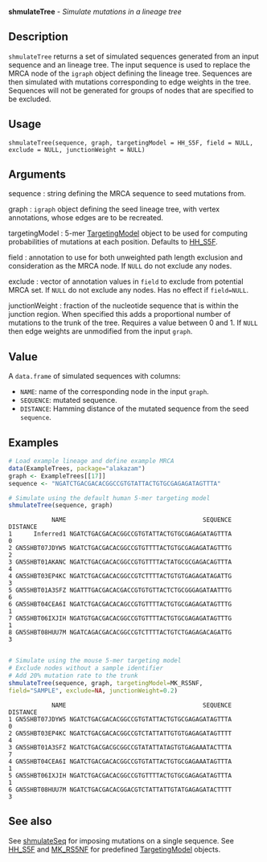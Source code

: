 





**shmulateTree** - *Simulate mutations in a lineage tree*

Description
--------------------

`shmulateTree` returns a set of simulated sequences generated from an input sequence and an
lineage tree. The input sequence is used to replace the MRCA node of the `igraph` object
defining the lineage tree. Sequences are then simulated with mutations corresponding to edge 
weights in the tree. Sequences will not be generated for groups of nodes that are specified 
to be excluded.


Usage
--------------------
```
shmulateTree(sequence, graph, targetingModel = HH_S5F, field = NULL,
exclude = NULL, junctionWeight = NULL)
```

Arguments
-------------------

sequence
:   string defining the MRCA sequence to seed mutations from.

graph
:   `igraph` object defining the seed lineage tree, with 
vertex annotations, whose edges are to be recreated.

targetingModel
:   5-mer [TargetingModel](TargetingModel-class.md) object to be used for computing 
probabilities of mutations at each position. Defaults to
[HH_S5F](HH_S5F.md).

field
:   annotation to use for both unweighted path length exclusion and
consideration as the MRCA node. If `NULL` do not exclude 
any nodes.

exclude
:   vector of annotation values in `field` to exclude from potential
MRCA set. If `NULL` do not exclude any nodes. 
Has no effect if `field=NULL`.

junctionWeight
:   fraction of the nucleotide sequence that is within the junction 
region. When specified this adds a proportional number of  
mutations to the trunk of the tree. Requires a value between 
0 and 1. If `NULL` then edge weights are unmodified
from the input `graph`.




Value
-------------------

A `data.frame` of simulated sequences with columns:

+  `NAME`:      name of the corresponding node in the input 
`graph`.  
+  `SEQUENCE`:  mutated sequence.
+  `DISTANCE`:  Hamming distance of the mutated sequence from 
the seed `sequence`.




Examples
-------------------

```R
# Load example lineage and define example MRCA
data(ExampleTrees, package="alakazam")
graph <- ExampleTrees[[17]]
sequence <- "NGATCTGACGACACGGCCGTGTATTACTGTGCGAGAGATAGTTTA"

# Simulate using the default human 5-mer targeting model
shmulateTree(sequence, graph)

```


```
            NAME                                      SEQUENCE DISTANCE
1      Inferred1 NGATCTGACGACACGGCCGTGTATTACTGTGCGAGAGATAGTTTA        0
2 GN5SHBT07JDYW5 NGATCTGACGACACGGCCGTGTTTTACTGTGCGAGAGATAGTTTG        2
3 GN5SHBT01AKANC NGATCTGACGACACGGCCGTGTTTTACTATGCGCGAGACAGTTTA        4
4 GN5SHBT03EP4KC NGATCTGACGACACGGCCGTCTTTTACTGTGTGAGAGATAGATTG        3
5 GN5SHBT01A3SFZ NGATTTGACGACACGACCGTGTGTTACTCTGCGGGAGATAATTTG        6
6 GN5SHBT04CEA6I NGATCTGACGACACAGCCGTGTTTTACTGTGCGAGAGATAGTTTG        1
7 GN5SHBT06IXJIH NGATGTGACGACACGGCCGTGTTTTACTGTGCGAGAGATAGTTTG        1
8 GN5SHBT08HUU7M NGATCAGACGACACGGCCGTCTTTTACTGTCTGAGAGACAGATTG        3

```


```R

# Simulate using the mouse 5-mer targeting model
# Exclude nodes without a sample identifier
# Add 20% mutation rate to the trunk
shmulateTree(sequence, graph, targetingModel=MK_RS5NF,
field="SAMPLE", exclude=NA, junctionWeight=0.2)
```


```
            NAME                                      SEQUENCE DISTANCE
1 GN5SHBT07JDYW5 NGATCTGACGACACGGCCGTGTATTACTGTGCGAGAGATAGTTTA        0
2 GN5SHBT03EP4KC NGATCTGACGACACGGCCGTCTATTATTGTGTGAGAGATAGTTTT        4
3 GN5SHBT01A3SFZ NGATCTGACGACGCGGCCGTATATTATAGTGTGAGAAATACTTTA        7
4 GN5SHBT04CEA6I NGATCTGACGACACGGCCGTGTATTACTGTGCGAGAAATAGTTTA        1
5 GN5SHBT06IXJIH NGATCTGACGACACGGCCGTGTTTTACTGTGCGAGAGATAGTTTA        1
6 GN5SHBT08HUU7M NGATCTGACGACACGGACGTCTATTATTGTATGAGAGATACTTTT        3

```



See also
-------------------

See [shmulateSeq](shmulateSeq.md) for imposing mutations on a single sequence. 
See [HH_S5F](HH_S5F.md) and [MK_RS5NF](MK_RS5NF.md) for predefined 
[TargetingModel](TargetingModel-class.md) objects.



